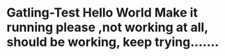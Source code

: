 # Gatling-Test Hello World Make it running please ,not working at all, should be working, keep trying.......
